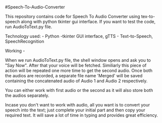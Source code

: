 #Speech-To-Audio-Converter

This repository contains code for Speech To Audio Converter using tex-to-speech along with python tkinter gui interface. If you want to 
test the code, run AudioToText.py file. 

Technology used: - Python -tkinter GUI interface, gTTS - Text-to-Speech, SpeechRecognition

Working - 

When we run AudioToText.py file, the shell window opens and ask you to "Say Now". After that your voice will be fetched. Similiarly this
piece of action will be repeated one more time to get the second audio. Once both the audios are recorded, a separate file name 'Merged' 
will be saved containing the concatenated audio of Audio 1 and Audio 2 respectively.

You can either work with first audio or the second as it will also store both the audios separately.

Incase you don't want to work with audio, all you want is to convert your speech into the text; just complete your initial part and then
copy your required text. It will save a lot of time in typing and provides great efficiency. 
